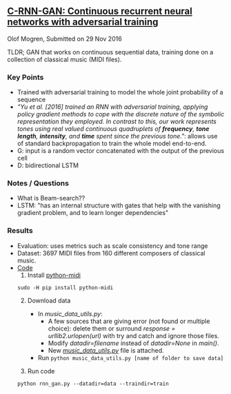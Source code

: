 ## [C-RNN-GAN: Continuous recurrent neural networks with adversarial training](https://arxiv.org/abs/1611.09904)
Olof Mogren, Submitted on 29 Nov 2016

TLDR; GAN that works on continuous sequential data, training done on a collection of classical music (MIDI files).

### Key Points
* Trained with adversarial training to model the whole joint probability of a sequence
* *"Yu et al. [2016] trained an RNN with adversarial training, applying policy gradient methods to cope with the discrete nature of the symbolic representation they employed. In contrast to this, our work represents tones using real valued continuous quadruplets of **frequency**, **tone length**, **intensity**, and **time** spent since the previous tone."*: allows use of standard backpropagation to train the whole model end-to-end.
* G: input is a random vector concatenated with the output of the previous cell
* D: bidirectional LSTM

### Notes / Questions
* What is Beam-search??
* LSTM: "has an internal structure with gates that help with the vanishing gradient problem, and to learn longer dependencies"


### Results
* Evaluation: uses metrics such as scale consistency and tone range
* Dataset: 3697 MIDI files from 160 different composers of classical music.
* [Code](https://github.com/olofmogren/c-rnn-gan)
   1. Install [python-midi](https://github.com/vishnubob/python-midi)
   ```
   sudo -H pip install python-midi
   ```
   2. Download data
      * In *music_data_utils.py*:
         * A few sources that are giving error (not found or multiple choice): delete them or surround *response = urllib2.urlopen(url)* with try and catch and ignore those files.
         * Modify *datadir=filename* instead of *datadir=None* in *main()*.
         * New [*music_data_utils.py*]() file is attached.
      * Run ```python music_data_utils.py [name of folder to save data]```
       
   3. Run code
   ```
   python rnn_gan.py --datadir=data --traindir=train
   ```
 
